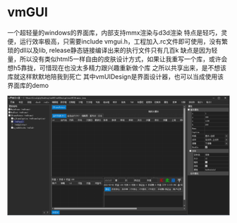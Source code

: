 # vmGUI
一个超轻量的windows的界面库，内部支持mmx渲染与d3d渲染
特点是轻巧，灵便，运行效率极高，只需要include vmgui.h，工程加入.rc文件即可使用，没有繁琐的dll以及lib, release静态链接编译出来的执行文件只有几百k
缺点是因为轻量，所以没有类似html5一样自由的皮肤设计方式，如果让我重写一个库，或许会想h5靠拢，可惜现在也没太多精力跟兴趣重新做个库
之所以共享出来，是不想该库就这样默默地陪我到死亡
其中vmUIDesign是界面设计器，也可以当成使用该界面库的demo

![image](https://github.com/lizelglg/vmGUI/blob/main/1.png)
